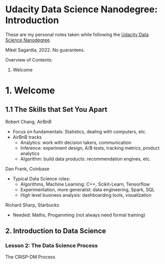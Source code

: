 # Udacity Data Science Nanodegree: Introduction

These are my personal notes taken while following the [Udacity Data Science Nanodegree](https://www.udacity.com/course/data-scientist-nanodegree--nd025).

Mikel Sagardia, 2022.
No guarantees.

Overview of Contents:

1. Welcome

# 1. Welcome

## 1.1 The Skills that Set You Apart

Robert Chang, AirBnB

- Focus on fundamentals: Statistics, dealing with computers, etc.
- AirBnB tracks
  - Analytics: work with decision takers, communication
  - Inference: experiment design, A/B tests, tracking metrics, product analytics
  - Algorithm: build data products: recommendation engines, etc.

Dan Frank, Coinbase

- Typical Data Science roles:
  - Algorithms, Machine Learning: C++, Scikit-Learn, Tensorflow
  - Experimentation, more generalist: data engineering, Spark, SQL
  - High level business analysis: dashboarding tools, visualization

Richard Sharp, Starbucks

- Needed: Maths, Progamming (not always need formal training)

## 2. Introduction to Data Science

### Lesson 2: The Data Science Process

The CRISP-DM Process